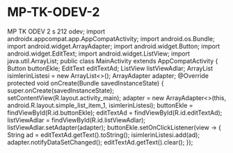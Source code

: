 # MP-TK-ODEV-2
MP TK ODEV 2
s 212 odev;
import androidx.appcompat.app.AppCompatActivity;
import android.os.Bundle;
import android.widget.ArrayAdapter;
import android.widget.Button;
import android.widget.EditText;
import android.widget.ListView;
import java.util.ArrayList;
public class MainActivity extends AppCompatActivity {
    Button buttonEkle;
    EditText editTextAd;
    ListView listViewAdlar;
    ArrayList<String> isimlerinListesi = new ArrayList<>();
    ArrayAdapter<String> adapter;
    @Override
    protected void onCreate(Bundle savedInstanceState) {
        super.onCreate(savedInstanceState);
        setContentView(R.layout.activity_main);
        adapter = new ArrayAdapter<>(this, android.R.layout.simple_list_item_1, isimlerinListesi);
        buttonEkle = findViewById(R.id.buttonEkle);
        editTextAd = findViewById(R.id.editTextAd);
        listViewAdlar = findViewById(R.id.listViewAdlar);
        listViewAdlar.setAdapter(adapter);
        buttonEkle.setOnClickListener(view -> {
            String ad = editTextAd.getText().toString();
            isimlerinListesi.add(ad);
            adapter.notifyDataSetChanged();
            editTextAd.getText().clear();
        });

